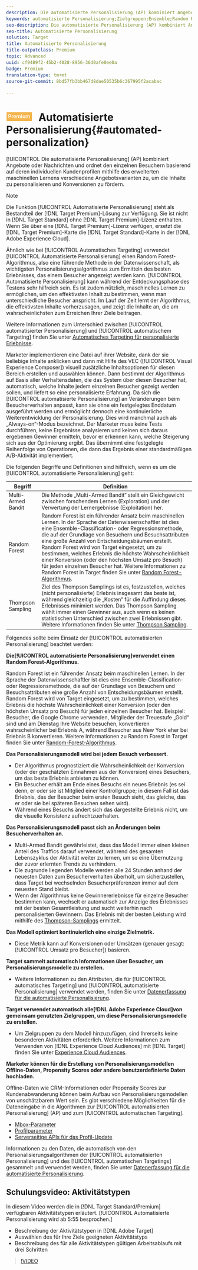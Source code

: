 ```yaml
---
description: Die automatisierte Personalisierung (AP) kombiniert Angebote oder Nachrichten und ordnet den einzelnen Besuchern basierend auf deren individuellen Kundenprofilen mithilfe des erweiterten maschinellen Lernens verschiedene Angebotsvarianten zu, um die Inhalte zu personalisieren und Konversionen zu fördern.
keywords: automatisierte Personalisierung;Zielgruppen;Ensemble;Random Forest
seo-description: Die automatisierte Personalisierung (AP) kombiniert Angebote oder Nachrichten und ordnet den einzelnen Besuchern basierend auf deren individuellen Kundenprofilen mithilfe des erweiterten maschinellen Lernens verschiedene Angebotsvarianten zu, um die Inhalte zu personalisieren und Konversionen zu fördern.
seo-title: Automatisierte Personalisierung
solution: Target
title: Automatisierte Personalisierung
title-outputclass: Premium
topic: Advanced
uuid: cf9489f2-45b2-4028-8956-36d0afe0ee0a
badge: Premium
translation-type: tm+mt
source-git-commit: 8bd57fb3bb467d8dae50535b6c367995f2acabac

---
```



# ![PREMIUM](/help/assets/premium.png) Automatisierte Personalisierung{#automated-personalization}

[!UICONTROL Die automatisierte Personalisierung] (AP) kombiniert Angebote oder Nachrichten und ordnet den einzelnen Besuchern basierend auf deren individuellen Kundenprofilen mithilfe des erweiterten maschinellen Lernens verschiedene Angebotsvarianten zu, um die Inhalte zu personalisieren und Konversionen zu fördern.

>[!NOTE]
>
>Die Funktion [!UICONTROL Automatisierte Personalisierung] steht als Bestandteil der [!DNL Target Premium]-Lösung zur Verfügung. Sie ist nicht in [!DNL Target Standard] ohne [!DNL Target Premium]-Lizenz enthalten. Wenn Sie über eine [!DNL Target Premium]-Lizenz verfügen, ersetzt die [!DNL Target Premium]-Karte die [!DNL Target Standard]-Karte in der [!DNL Adobe Experience Cloud].

Ähnlich wie bei [!UICONTROL Automatisches Targeting] verwendet [!UICONTROL Automatisierte Personalisierung] einen Random Forest-Algorithmus, also eine führende Methode in der Datenwissenschaft, als wichtigsten Personalisierungsalgorithmus zum Ermitteln des besten Erlebnisses, das einem Besucher angezeigt werden kann. [!UICONTROL Automatisierte Personalisierung] kann während der Entdeckungsphase des Testens sehr hilfreich sein. Es ist zudem nützlich, maschinelles Lernen zu ermöglichen, um den effektivsten Inhalt zu bestimmen, wenn man unterschiedliche Besucher anspricht. Im Lauf der Zeit lernt der Algorithmus, die effektivsten Inhalte vorherzusagen, und zeigt die Inhalte an, die am wahrscheinlichsten zum Erreichen Ihrer Ziele beitragen.

Weitere Informationen zum Unterschied zwischen [!UICONTROL automatisierter Personalisierung] und [!UICONTROL automatischem Targeting] finden Sie unter [Automatisches Targeting für personalisierte Erlebnisse](../../c-activities/auto-target-to-optimize.md#concept_67779E5B7F67427A97D7EA2A6FB919B3).

Marketer implementieren eine Datei auf ihrer Website, dank der sie beliebige Inhalte anklicken und dann mit Hilfe des VEC ([!UICONTROL Visual Experience Composer]) visuell zusätzliche Inhaltsoptionen für diesen Bereich erstellen und auswählen können. Dann bestimmt der Algorithmus auf Basis aller Verhaltensdaten, die das System über diesen Besucher hat, automatisch, welche Inhalte jedem einzelnen Besucher gezeigt werden sollen, und liefert so eine personalisierte Erfahrung. Da sich die [!UICONTROL automatisierte Personalisierung] an Veränderungen beim Besucherverhalten anpasst, kann sie ohne ein festgelegtes Enddatum ausgeführt werden und ermöglicht dennoch eine kontinuierliche Weiterentwicklung der Personalisierung. Dies wird manchmal auch als „Always-on“-Modus bezeichnet. Der Marketer muss keine Tests durchführen, keine Ergebnisse analysieren und keinen sich daraus ergebenen Gewinner ermitteln, bevor er erkennen kann, welche Steigerung sich aus der Optimierung ergibt. Das übernimmt eine festgelegte Reihenfolge von Operationen, die dann das Ergebnis einer standardmäßigen A/B-Aktivität implementiert.

Die folgenden Begriffe und Definitionen sind hilfreich, wenn es um die [!UICONTROL automatisierte Personalisierung] geht:

| Begriff | Definition |
|---|---|
| Multi-Armed Bandit | Die Methode „Multi-Armed Bandit“ stellt ein Gleichgewicht zwischen forschendem Lernen (Exploration) und der Verwertung der Lernergebnisse (Exploitation) her. |
| Random Forest | Random Forest ist ein führender Ansatz beim maschinellen Lernen. In der Sprache der Datenwissenschaftler ist dies eine Ensemble-Classification- oder Regressionsmethode, die auf der Grundlage von Besuchern und Besuchsattributen eine große Anzahl von Entscheidungsbäumen erstellt. Random Forest wird von Target eingesetzt, um zu bestimmen, welches Erlebnis die höchste Wahrscheinlichkeit einer Konversion (oder den höchsten Umsatz pro Besuch) für jeden einzelnen Besucher hat. Weitere Informationen zu Random Forest in Target finden Sie unter  [Random Forest-Algorithmus](../../c-activities/t-automated-personalization/algo-random-forest.md#concept_48F3CDAA16A848D2A84CDCD19DAAE3AA). |
| Thompson Sampling | Ziel des Thompson Samplings ist es, festzustellen, welches (nicht personalisierte) Erlebnis insgesamt das beste ist, während gleichzeitig die „Kosten“ für die Auffindung dieses Erlebnisses minimiert werden. Das Thompson Sampling wählt immer einen Gewinner aus, auch wenn es keinen statistischen Unterschied zwischen zwei Erlebnissen gibt. Weitere Informationen finden Sie unter [Thompson Sampling](https://en.wikipedia.org/wiki/Thompson_sampling). |

Folgendes sollte beim Einsatz der [!UICONTROL automatisierten Personalisierung] beachtet werden:

**Die[!UICONTROL automatisierte Personalisierung]verwendet einen Random Forest-Algorithmus.**

Random Forest ist ein führender Ansatz beim maschinellen Lernen. In der Sprache der Datenwissenschaftler ist dies eine Ensemble-Classification- oder Regressionsmethode, die auf der Grundlage von Besuchern und Besuchsattributen eine große Anzahl von Entscheidungsbäumen erstellt. Random Forest wird von Target eingesetzt, um zu bestimmen, welches Erlebnis die höchste Wahrscheinlichkeit einer Konversion (oder den höchsten Umsatz pro Besuch) für jeden einzelnen Besucher hat. Beispiel: Besucher, die Google Chrome verwenden, Mitglieder der Treuestufe „Gold“ sind und am Dienstag Ihre Website besuchen, konvertieren wahrscheinlicher bei Erlebnis A, während Besucher aus New York eher bei Erlebnis B konvertieren. Weitere Informationen zu Random Forest in Target finden Sie unter  [Random-Forest-Algorithmus](../../c-activities/t-automated-personalization/algo-random-forest.md#concept_48F3CDAA16A848D2A84CDCD19DAAE3AA).

**Das Personalisierungsmodell wird bei jedem Besuch verbessert.**

* Der Algorithmus prognostiziert die Wahrscheinlichkeit der Konversion (oder der geschätzten Einnahmen aus der Konversion) eines Besuchers, um das beste Erlebnis anbieten zu können.
* Ein Besucher erhält am Ende eines Besuchs ein neues Erlebnis (es sei denn, er oder sie ist Mitglied einer Kontrollgruppe; in diesem Fall ist das Erlebnis, das der Besucher beim ersten Besuch sieht, das gleiche, das er oder sie bei späteren Besuchen sehen wird).
* Während eines Besuchs ändert sich das dargestellte Erlebnis nicht, um die visuelle Konsistenz aufrechtzuerhalten.

**Das Personalisierungsmodell passt sich an Änderungen beim Besucherverhalten an.**

* Multi-Armed Bandit gewährleistet, dass das Modell immer einen kleinen Anteil des Traffics darauf verwendet, während des gesamten Lebenszyklus der Aktivität weiter zu lernen, um so eine Übernutzung der zuvor erlernten Trends zu verhindern.
* Die zugrunde liegenden Modelle werden alle 24 Stunden anhand der neuesten Daten zum Besucherverhalten überholt, um sicherzustellen, dass Target bei wechselnden Besucherpräferenzen immer auf dem neuesten Stand bleibt.
* Wenn der Algorithmus keine Gewinnererlebnisse für einzelne Besucher bestimmen kann, wechselt er automatisch zur Anzeige des Erlebnisses mit der besten Gesamtleistung und sucht weiterhin nach personalisierten Gewinnern. Das Erlebnis mit der besten Leistung wird mithilfe des [Thompson-Samplings](https://en.wikipedia.org/wiki/Thompson_sampling) ermittelt.

**Das Modell optimiert kontinuierlich eine einzige Zielmetrik.**

* Diese Metrik kann auf Konversionen oder Umsätzen (genauer gesagt: [!UICONTROL Umsatz pro Besucher]) basieren.

**Target sammelt automatisch Informationen über Besucher, um Personalisierungsmodelle zu erstellen.**

* Weitere Informationen zu den Attributen, die für [!UICONTROL automatisches Targeting] und [!UICONTROL automatisierte Personalisierung] verwendet werden, finden Sie unter [Datenerfassung für die automatisierte Personalisierung](../../c-activities/t-automated-personalization/ap-data.md#reference_255BD3DE7AD04DC9B766E0BC78961058).

**Target verwendet automatisch alle[!DNL Adobe Experience Cloud]von gemeinsam genutzten Zielgruppen, um diese Personalisierungsmodelle zu erstellen.**

* Um Zielgruppen zu dem Modell hinzuzufügen, sind Ihrerseits keine besonderen Aktivitäten erforderlich. Weitere Informationen zum Verwenden von [!DNL Experience Cloud Audiences] mit [!DNL Target] finden Sie unter [Experience Cloud Audiences](../../c-integrating-target-with-mac/mmp.md#concept_F4863DE4C92D4805AB690B4B3D487969).

**Marketer können für die Erstellung von Personalisierungsmodellen Offline-Daten, Propensity Scores oder andere benutzerdefinierte Daten hochladen.**

Offline-Daten wie CRM-Informationen oder Propensity Scores zur Kundenabwanderung können beim Aufbau von Personalisierungsmodellen von unschätzbarem Wert sein. Es gibt verschiedene Möglichkeiten für die Dateneingabe in die Algorithmen zur [!UICONTROL automatisierten Personalisierung] (AP) und zum [!UICONTROL automatischen Targeting].

* [Mbox-Parameter](../../c-implementing-target/c-considerations-before-you-implement-target/c-methods-to-get-data-into-target/methods-to-get-data-into-target.md#concept_0069C0EFB56C4700BB33F2F35C2B9B17)
* [Profilparameter](../../c-implementing-target/c-considerations-before-you-implement-target/c-methods-to-get-data-into-target/methods-to-get-data-into-target.md#concept_0069C0EFB56C4700BB33F2F35C2B9B17)
* [Serverseitige APIs für das Profil-Update](../../c-implementing-target/c-considerations-before-you-implement-target/c-methods-to-get-data-into-target/methods-to-get-data-into-target.md#concept_0069C0EFB56C4700BB33F2F35C2B9B17)

Informationen zu den Daten, die automatisch von den Personalisierungsalgorithmen der [!UICONTROL automatisierten Personalisierung] und des [!UICONTROL automatischen Targetings] gesammelt und verwendet werden, finden Sie unter [Datenerfassung für die automatisierte Personalisierung](../../c-activities/t-automated-personalization/ap-data.md#reference_255BD3DE7AD04DC9B766E0BC78961058).

## Schulungsvideo: Aktivitätstypen

In diesem Video werden die in [!DNL Target Standard/Premium] verfügbaren Aktivitätstypen erläutert. [!UICONTROL Automatisierte Personalisierung wird ab 5:55 besprochen.]

* Beschreibung der Aktivitätstypen in [!DNL Adobe Target]
* Auswählen des für Ihre Ziele geeigneten Aktivitätstyps
* Beschreibung des für alle Aktivitätstypen gültigen Arbeitsablaufs mit drei Schritten

>[!VIDEO](https://video.tv.adobe.com/v/17386?captions=ger)